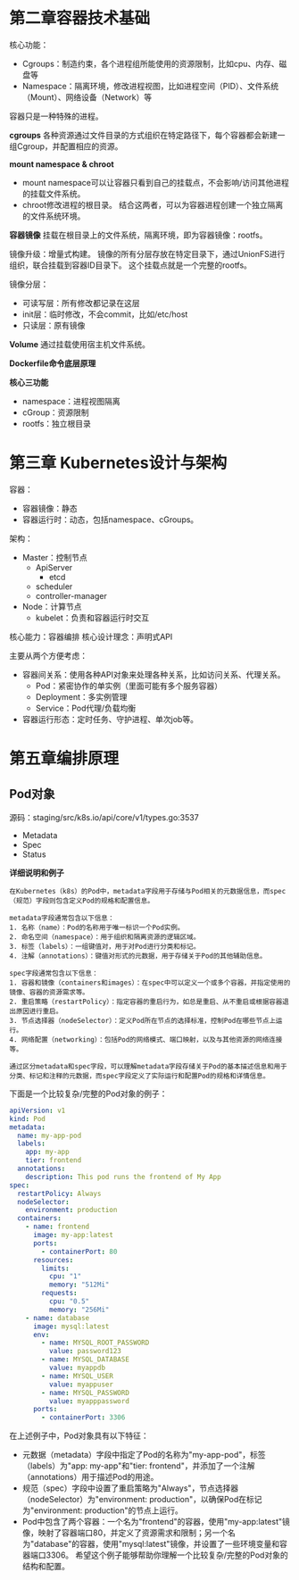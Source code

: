 # 第二章容器技术基础
核心功能：
* Cgroups：制造约束，各个进程组所能使用的资源限制，比如cpu、内存、磁盘等
* Namespace：隔离环境，修改进程视图，比如进程空间（PID）、文件系统（Mount）、网络设备（Network）等

容器只是一种特殊的进程。

**cgroups**
各种资源通过文件目录的方式组织在特定路径下，每个容器都会新建一组Cgroup，并配置相应的资源。

**mount namespace & chroot**
* mount namespace可以让容器只看到自己的挂载点，不会影响/访问其他进程的挂载文件系统。
* chroot修改进程的根目录。
结合这两者，可以为容器进程创建一个独立隔离的文件系统环境。

**容器镜像**
挂载在根目录上的文件系统，隔离环境，即为容器镜像：rootfs。

镜像升级：增量式构建。
镜像的所有分层存放在特定目录下，通过UnionFS进行组织，联合挂载到容器ID目录下。
这个挂载点就是一个完整的rootfs。

镜像分层：
* 可读写层：所有修改都记录在这层
* init层：临时修改，不会commit，比如/etc/host
* 只读层：原有镜像


**Volume**
通过挂载使用宿主机文件系统。

**Dockerfile命令底层原理**


**核心三功能**
* namespace：进程视图隔离
* cGroup：资源限制
* rootfs：独立根目录

# 第三章 Kubernetes设计与架构

容器：
* 容器镜像：静态
* 容器运行时：动态，包括namespace、cGroups。

架构：
* Master：控制节点
  * ApiServer
    * etcd
  * scheduler
  * controller-manager
* Node：计算节点
  * kubelet：负责和容器运行时交互
 
核心能力：容器编排
核心设计理念：声明式API

主要从两个方便考虑：
* 容器间关系：使用各种API对象来处理各种关系，比如访问关系、代理关系。
  * Pod：紧密协作的单实例（里面可能有多个服务容器）
  * Deployment：多实例管理
  * Service：Pod代理/负载均衡
* 容器运行形态：定时任务、守护进程、单次job等。

# 第五章编排原理

## Pod对象

源码：staging/src/k8s.io/api/core/v1/types.go:3537
* Metadata
* Spec
* Status

**详细说明和例子**
```
在Kubernetes（k8s）的Pod中，metadata字段用于存储与Pod相关的元数据信息，而spec（规范）字段则包含定义Pod的规格和配置信息。

metadata字段通常包含以下信息：
1. 名称（name）：Pod的名称用于唯一标识一个Pod实例。
2. 命名空间（namespace）：用于组织和隔离资源的逻辑区域。
3. 标签（labels）：一组键值对，用于对Pod进行分类和标记。
4. 注解（annotations）：键值对形式的元数据，用于存储关于Pod的其他辅助信息。

spec字段通常包含以下信息：
1. 容器和镜像（containers和images）：在spec中可以定义一个或多个容器，并指定使用的镜像、容器的资源需求等。
2. 重启策略（restartPolicy）：指定容器的重启行为，如总是重启、从不重启或根据容器退出原因进行重启。
3. 节点选择器（nodeSelector）：定义Pod所在节点的选择标准，控制Pod在哪些节点上运行。
4. 网络配置（networking）：包括Pod的网络模式、端口映射，以及与其他资源的网络连接等。

通过区分metadata和spec字段，可以理解metadata字段存储关于Pod的基本描述信息和用于分类、标记和注释的元数据，而spec字段定义了实际运行和配置Pod的规格和详情信息。
```

下面是一个比较复杂/完整的Pod对象的例子：

```yaml
apiVersion: v1
kind: Pod
metadata:
  name: my-app-pod
  labels:
    app: my-app
    tier: frontend
  annotations:
    description: This pod runs the frontend of My App
spec:
  restartPolicy: Always
  nodeSelector:
    environment: production
  containers:
    - name: frontend
      image: my-app:latest
      ports:
        - containerPort: 80
      resources:
        limits:
          cpu: "1"
          memory: "512Mi"
        requests:
          cpu: "0.5"
          memory: "256Mi"
    - name: database
      image: mysql:latest
      env:
        - name: MYSQL_ROOT_PASSWORD
          value: password123
        - name: MYSQL_DATABASE
          value: myappdb
        - name: MYSQL_USER
          value: myappuser
        - name: MYSQL_PASSWORD
          value: myapppassword
      ports:
        - containerPort: 3306
```

在上述例子中，Pod对象具有以下特征：
- 元数据（metadata）字段中指定了Pod的名称为"my-app-pod"，标签（labels）为"app: my-app"和"tier: frontend"，并添加了一个注解（annotations）用于描述Pod的用途。
- 规范（spec）字段中设置了重启策略为"Always"，节点选择器（nodeSelector）为"environment: production"，以确保Pod在标记为"environment: production"的节点上运行。
- Pod中包含了两个容器：一个名为"frontend"的容器，使用"my-app:latest"镜像，映射了容器端口80，并定义了资源需求和限制；另一个名为"database"的容器，使用"mysql:latest"镜像，并设置了一些环境变量和容器端口3306。
希望这个例子能够帮助你理解一个比较复杂/完整的Pod对象的结构和配置。

